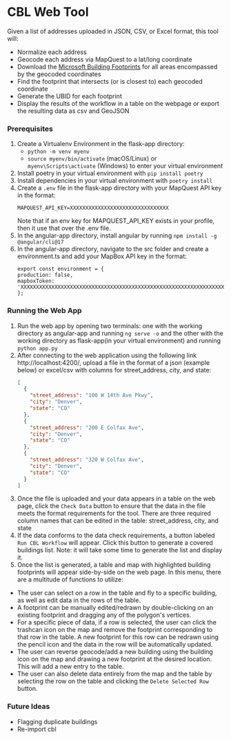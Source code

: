 # CBL Web Tool

Given a list of addresses uploaded in JSON, CSV, or Excel format, this tool will:

- Normalize each address
- Geocode each address via MapQuest to a lat/long coordinate
- Download the [Microsoft Building Footprints](https://github.com/microsoft/GlobalMLBuildingFootprints/) for all areas encompassed by the geocoded coordinates
- Find the footprint that intersects (or is closest to) each geocoded coordinate
- Generate the UBID for each footprint
- Display the results of the workflow in a table on the webpage or export the resulting data as csv and GeoJSON

### Prerequisites

1. Create a Virtualenv Environment in the flask-app directory:
    - `python -m venv myenv`
    - `source myenv/bin/activate` (macOS/Linux) or `myenv\Scripts\activate` (Windows) to enter your virtual environment
2. Install poetry in your virtual environment with `pip install poetry`
3. Install dependencies in your virtual environment with `poetry install`
4. Create a `.env` file in the flask-app directory with your MapQuest API key in the format:
    ```dotenv
    MAPQUEST_API_KEY=XXXXXXXXXXXXXXXXXXXXXXXXXXXXXXXX
    ```
   Note that if an env key for MAPQUEST_API_KEY exists in your profile, then it use that over the .env file.
5. In the angular-app directory, install angular by running `npm install -g @angular/cli@17`
6. In the angular-app directory, navigate to the src folder and create a environment.ts and add your MapBox API key in the format:
    ```
    export const environment = {
    production: false,
    mapboxToken: 'XXXXXXXXXXXXXXXXXXXXXXXXXXXXXXXXXXXXXXXXXXXXXXXXXXXXXXXXXXXXXXXXXXXXXXXXXXXXXXXXXXXXXXXXXXXXX'
   };
    ```

### Running the Web App

1. Run the web app by opening two terminals: one with the working directory as angular-app and running `ng serve -o` and the other with the working directory as flask-app(in your virtual environment) and running `python app.py`
2. After connecting to the web application using the following link http://localhost:4200/, upload a file in the format of a json (example below) or excel/csv with columns for street_address, city, and state:
    ```json
    [
      {
        "street_address": "100 W 14th Ave Pkwy",
        "city": "Denver",
        "state": "CO"
      },
      {
        "street_address": "200 E Colfax Ave",
        "city": "Denver",
        "state": "CO"
      },
      {
        "street_address": "320 W Colfax Ave",
        "city": "Denver",
        "state": "CO"
      }
    ]
    ```
3. Once the file is uploaded and your data appears in a table on the web page, click the `Check Data` button to ensure that the data in the file meets the format requirements for the tool.
   There are three required column names that can be edited in the table: street_address, city, and state
4. If the data conforms to the data check requirements, a button labeled `Run CBL Workflow` will appear. Click this button to generate a covered buildings list. Note: it will take some time to generate the list and display it.
5. Once the list is generated, a table and map with highlighted building footprints will appear side-by-side on the web page. In this menu, there are a multitude of functions to utilize:

- The user can select on a row in the table and fly to a specific building, as well as edit data in the rows of the table.
- A footprint can be manually edited/redrawn by double-clicking on an existing footprint and dragging any of the polygon's vertices.
- For a specific piece of data, if a row is selected, the user can click the trashcan icon on the map and remove the footprint corresponding to that row in the table. A new footprint for this row can be redrawn using the pencil icon and the data in the row will be automatically updated.
- The user can reverse geocode/add a new building using the building icon on the map and drawing a new footprint at the desired location. This will add a new entry to the table.
- The user can also delete data entirely from the map and the table by selecting the row on the table and clicking the `Delete Selected Row` button.

### Future Ideas

- Flagging duplicate buildings
- Re-import cbl

